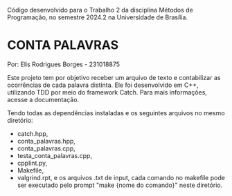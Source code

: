 Código desenvolvido para o Trabalho 2 da disciplina Métodos de Programação, no semestre 2024.2 na Universidade de Brasília.

# CONTA PALAVRAS
Por: Elis Rodrigues Borges - 231018875

Este projeto tem por objetivo receber um arquivo de texto e contabilizar as ocorrências de cada palavra distinta. Ele foi desenvolvido em C++, utilizando TDD por meio do framework Catch. Para mais informações, acesse a documentação.

Tendo todas as dependências instaladas e os seguintes arquivos no mesmo diretório:
- catch.hpp,
- conta_palavras.hpp,
- conta_palavras.cpp,
- testa_conta_palavras.cpp,
- cpplint.py,
- Makefile,
- valgrind.rpt,
e os arquivos .txt de input,
cada comando no makefile pode ser executado pelo prompt "make {nome do comando}" neste diretório.
